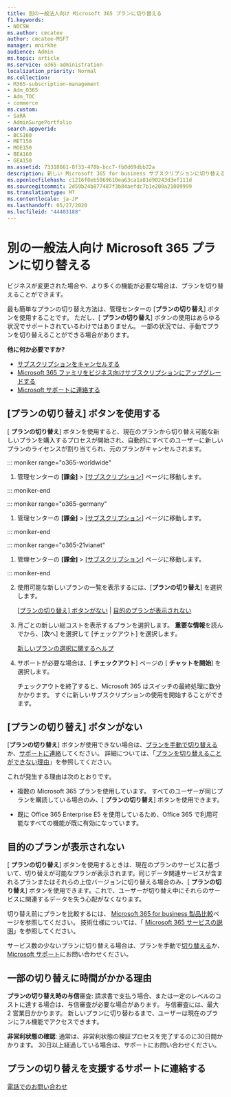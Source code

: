```yaml
---
title: 別の一般法人向け Microsoft 365 プランに切り替える
f1.keywords:
- NOCSH
ms.author: cmcatee
author: cmcatee-MSFT
manager: mnirkhe
audience: Admin
ms.topic: article
ms.service: o365-administration
localization_priority: Normal
ms.collection:
- M365-subscription-management
- Adm_O365
- Adm_TOC
- commerce
ms.custom:
- SaRA
- AdminSurgePortfolio
search.appverid:
- BCS160
- MET150
- MOE150
- BEA160
- GEA150
ms.assetid: 73318661-8f33-478b-bcc7-fb8d69dbb22a
description: 新しい Microsoft 365 for business サブスクリプションに切り替える方法について説明します。
ms.openlocfilehash: c1216f0eb5069610ea63ca1a81d90243d3ef111d
ms.sourcegitcommit: 2d59b24b877487f3b84aefdc7b1e200a21009999
ms.translationtype: MT
ms.contentlocale: ja-JP
ms.lasthandoff: 05/27/2020
ms.locfileid: "44403188"
---
```

# <a name="switch-to-a-different-microsoft-365-for-business-plan"></a>別の一般法人向け Microsoft 365 プランに切り替える

ビジネスが変更された場合や、より多くの機能が必要な場合は、プランを切り替えることができます。  

最も簡単なプランの切り替え方法は、管理センターの [**プランの切り替え**] ボタンを使用することです。 ただし、[ **プランの切り替え**] ボタンの使用はあらゆる状況でサポートされているわけではありません。 一部の状況では、手動でプランを切り替えることができる場合があります。


**他に何か必要ですか?**
- [サブスクリプションをキャンセルする](cancel-your-subscription.md)
- [Microsoft 365 ファミリをビジネス向けサブスクリプションにアップグレードする](https://support.office.com/article/9322ffb8-a35d-4407-8ebe-ed6ea0859b9f.aspx)
- [Microsoft サポートに連絡する](../../admin/contact-support-for-business-products.md)

## <a name="use-the-switch-plans-button"></a>[プランの切り替え] ボタンを使用する

[ **プランの切り替え**] ボタンを使用すると、現在のプランから切り替え可能な新しいプランを購入するプロセスが開始され、自動的にすべてのユーザーに新しいプランのライセンスが割り当てられ、元のプランがキャンセルされます。

::: moniker range="o365-worldwide"

1. 管理センターの **[課金]** \> <a href="https://go.microsoft.com/fwlink/p/?linkid=842054" target="_blank">[サブスクリプション]</a> ページに移動します。

::: moniker-end

::: moniker range="o365-germany"

1. 管理センターの **[課金]** > <a href="https://go.microsoft.com/fwlink/p/?linkid=847745" target="_blank">[サブスクリプション]</a> ページに移動します。

::: moniker-end

::: moniker range="o365-21vianet"

1. 管理センターの **[課金]** > <a href="https://go.microsoft.com/fwlink/p/?linkid=850626" target="_blank">[サブスクリプション]</a> ページに移動します。

::: moniker-end

2. 使用可能な新しいプランの一覧を表示するには、[**プランの切り替え**] を選択します。

    [[プランの切り替え] ボタンがない](#the-switch-plans-button-isnt-there) | [目的のプランが表示されない](#i-dont-see-the-plan-i-want)

3. 月ごとの新しい総コストを表示するプランを選択します。 **重要な情報**を読んでから、[**次**へ] を選択して [チェックアウト] を選択します。

    [新しいプランの選択に関するヘルプ](https://go.microsoft.com/fwlink/p/?linkid=842056)

4. サポートが必要な場合は、[ **チェックアウト**] ページの [ **チャットを開始**] を選択します。

    チェックアウトを終了すると、Microsoft 365 はスイッチの最終処理に数分かかります。 すぐに新しいサブスクリプションの使用を開始することができます。

## <a name="the-switch-plans-button-isnt-there"></a>[プランの切り替え] ボタンがない

[**プランの切り替え**] ボタンが使用できない場合は、[プランを手動で切り替える](switch-plans-manually.md)か、[サポートに連絡](../../admin/contact-support-for-business-products.md)してください。 詳細については、「[プランを切り替えることができない理由](why-can-t-i-switch-plans.md)」を参照してください。
  
これが発生する理由は次のとおりです。
  
- 複数の Microsoft 365 プランを使用しています。 すべてのユーザーが同じプランを購読している場合のみ、[ **プランの切り替え**] ボタンを使用できます。

- 既に Office 365 Enterprise E5 を使用しているため、Office 365 で利用可能なすべての機能が既に有効になっています。

## <a name="i-dont-see-the-plan-i-want"></a>目的のプランが表示されない

[ **プランの切り替え**] ボタンを使用するときは、現在のプランのサービスに基づいて、切り替えが可能なプランが表示されます。同じデータ関連サービスが含まれるプランまたはそれらの上位バージョンに切り替える場合のみ、[ **プランの切り替え**] ボタンを使用できます。これで、ユーザーが切り替え中にそれらのサービスに関連するデータを失う心配がなくなります。
  
切り替え前にプランを比較するには、 [Microsoft 365 for business 製品比較](https://go.microsoft.com/fwlink/p/?linkid=842056)ページを参照してください。 技術仕様については、「 [Microsoft 365 サービスの説明](https://go.microsoft.com/fwlink/p/?linkid=842275)」を参照してください。
  
サービス数の少ないプランに切り替える場合は、プランを手動で[切り替える](switch-plans-manually.md)か、 [Microsoft サポート](../../admin/contact-support-for-business-products.md)にお問い合わせください。
  
## <a name="why-some-switches-take-longer"></a>一部の切り替えに時間がかかる理由

 **プランの切り替え時の与信**審査: 請求書で支払う場合、または一定のレベルのコストに達する場合は、与信審査が必要な場合があります。 与信審査には、最大 2 営業日かかります。 新しいプランに切り替わるまで、ユーザーは現在のプランにフル機能でアクセスできます。
  
 **非営利状態の確認**: 通常は、非営利状態の検証プロセスを完了するのに30日間かかります。 30日以上経過している場合は、サポートにお問い合わせください。
  
## <a name="call-support-to-help-you-switch-plans"></a>プランの切り替えを支援するサポートに連絡する

[電話でのお問い合わせ](../../admin/contact-support-for-business-products.md)
